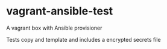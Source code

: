 # vagrant-ansible-test
A vagrant box with Ansible provisioner

Tests copy and template and includes a encrypted secrets file
